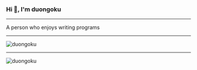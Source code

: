 ### Hi 👋, I'm duongoku

----

A person who enjoys writing programs

----

<p><img src="https://github-readme-stats.vercel.app/api/top-langs?username=duongoku&hide=html,css,ipynb&show_icons=true&locale=en&layout=compact&theme=tokyonight" alt="duongoku"/></p>

----

<p><img src="https://github-readme-stats.vercel.app/api?username=duongoku&show_icons=true&locale=en&theme=tokyonight" alt="duongoku"/></p>
